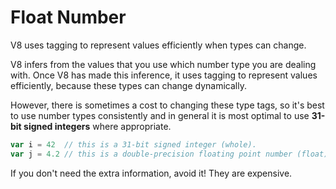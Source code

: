 # Float Number

V8 uses tagging to represent values efficiently when types can change.

V8 infers from the values that you use which number type you are dealing with.
Once V8 has made this inference, it uses tagging to represent values efficiently,
because these types can change dynamically.

However, there is sometimes a cost to changing these type tags, so it's best to
use number types consistently and in general it is most optimal to use **31-bit signed integers** where appropriate.

```js
var i = 42  // this is a 31-bit signed integer (whole).
var j = 4.2 // this is a double-precision floating point number (float).
```

If you don't need the extra information, avoid it! They are expensive.
